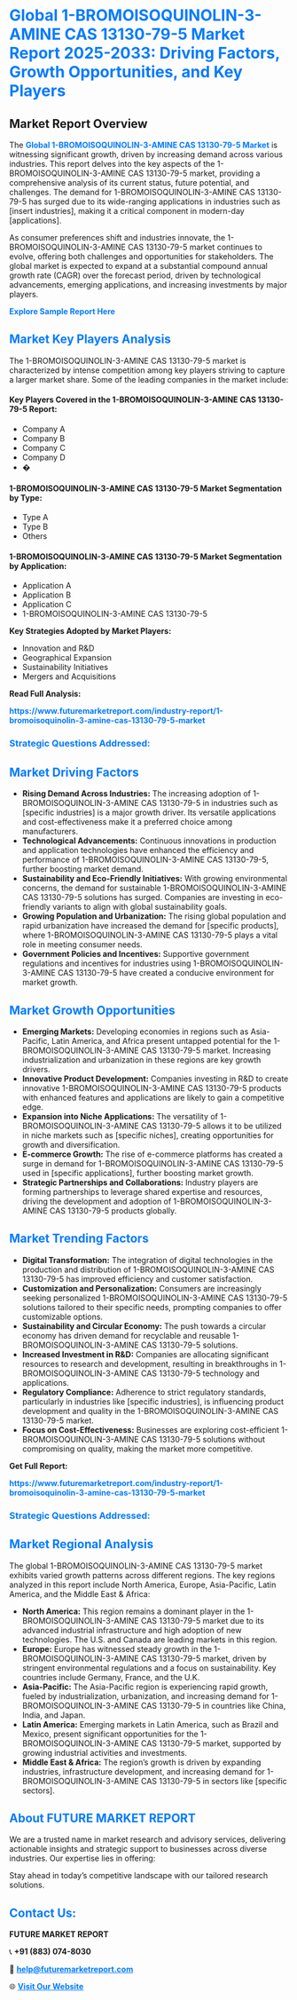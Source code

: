 <h1 style="color: #007BFF;">Global 1-BROMOISOQUINOLIN-3-AMINE CAS 13130-79-5 Market Report 2025-2033: Driving Factors, Growth Opportunities, and Key Players</h1>

<section id="overview">
<h2>Market Report Overview</h2>
<p>The <a href="https://www.futuremarketreport.com/industry-report/1-bromoisoquinolin-3-amine-cas-13130-79-5-market" style="color: #007BFF; text-decoration: none;"><strong>Global 1-BROMOISOQUINOLIN-3-AMINE CAS 13130-79-5 Market</strong></a> is witnessing significant growth, driven by increasing demand across various industries. This report delves into the key aspects of the 1-BROMOISOQUINOLIN-3-AMINE CAS 13130-79-5 market, providing a comprehensive analysis of its current status, future potential, and challenges. The demand for 1-BROMOISOQUINOLIN-3-AMINE CAS 13130-79-5 has surged due to its wide-ranging applications in industries such as [insert industries], making it a critical component in modern-day [applications].</p>
<p>As consumer preferences shift and industries innovate, the 1-BROMOISOQUINOLIN-3-AMINE CAS 13130-79-5 market continues to evolve, offering both challenges and opportunities for stakeholders. The global market is expected to expand at a substantial compound annual growth rate (CAGR) over the forecast period, driven by technological advancements, emerging applications, and increasing investments by major players.</p>
</section>

<section id="overview">
<p><a href="https://www.futuremarketreport.com/request-sample/reportId=111436" style="color: #007BFF; text-decoration: none;"><strong>Explore Sample Report Here</strong></a></p>
</section>

<section id="key-players">
<h2 style="color: #007BFF;">Market Key Players Analysis</h2>
<p>The 1-BROMOISOQUINOLIN-3-AMINE CAS 13130-79-5 market is characterized by intense competition among key players striving to capture a larger market share. Some of the leading companies in the market include:</p>
<h4>Key Players Covered in the 1-BROMOISOQUINOLIN-3-AMINE CAS 13130-79-5 Report:</h4>
<ul><li>Company A</li><li>Company B</li><li>Company C</li><li>Company D</li><li>�</li></ul>
<h4>1-BROMOISOQUINOLIN-3-AMINE CAS 13130-79-5 Market Segmentation by Type:</h4>
<ul><li>Type A</li><li>Type B</li><li>Others</li></ul>

<h4>1-BROMOISOQUINOLIN-3-AMINE CAS 13130-79-5 Market Segmentation by Application:</h4>
<ul><li>Application A</li><li>Application B</li><li>Application C</li><li>1-BROMOISOQUINOLIN-3-AMINE CAS 13130-79-5</li></ul>
<p><strong>Key Strategies Adopted by Market Players:</strong></p>
<ul>
<li>Innovation and R&D</li>
<li>Geographical Expansion</li>
<li>Sustainability Initiatives</li>
<li>Mergers and Acquisitions</li>
</ul>
</section>

<section>
<p><strong>Read Full Analysis: </strong></p><a href="https://www.futuremarketreport.com/industry-report/1-bromoisoquinolin-3-amine-cas-13130-79-5-market" style="color: #007BFF; text-decoration: none;"><strong>https://www.futuremarketreport.com/industry-report/1-bromoisoquinolin-3-amine-cas-13130-79-5-market</strong></a>
<h3 style="color: #007BFF;">Strategic Questions Addressed:</h3>
</section>

<section id="driving-factors">
<h2 style="color: #007BFF;">Market Driving Factors</h2>
<ul>
<li><strong>Rising Demand Across Industries:</strong> The increasing adoption of 1-BROMOISOQUINOLIN-3-AMINE CAS 13130-79-5 in industries such as [specific industries] is a major growth driver. Its versatile applications and cost-effectiveness make it a preferred choice among manufacturers.</li>
<li><strong>Technological Advancements:</strong> Continuous innovations in production and application technologies have enhanced the efficiency and performance of 1-BROMOISOQUINOLIN-3-AMINE CAS 13130-79-5, further boosting market demand.</li>
<li><strong>Sustainability and Eco-Friendly Initiatives:</strong> With growing environmental concerns, the demand for sustainable 1-BROMOISOQUINOLIN-3-AMINE CAS 13130-79-5 solutions has surged. Companies are investing in eco-friendly variants to align with global sustainability goals.</li>
<li><strong>Growing Population and Urbanization:</strong> The rising global population and rapid urbanization have increased the demand for [specific products], where 1-BROMOISOQUINOLIN-3-AMINE CAS 13130-79-5 plays a vital role in meeting consumer needs.</li>
<li><strong>Government Policies and Incentives:</strong> Supportive government regulations and incentives for industries using 1-BROMOISOQUINOLIN-3-AMINE CAS 13130-79-5 have created a conducive environment for market growth.</li>
</ul>
</section>

<section id="growth-opportunities">
<h2 style="color: #007BFF;">Market Growth Opportunities</h2>
<ul>
<li><strong>Emerging Markets:</strong> Developing economies in regions such as Asia-Pacific, Latin America, and Africa present untapped potential for the 1-BROMOISOQUINOLIN-3-AMINE CAS 13130-79-5 market. Increasing industrialization and urbanization in these regions are key growth drivers.</li>
<li><strong>Innovative Product Development:</strong> Companies investing in R&D to create innovative 1-BROMOISOQUINOLIN-3-AMINE CAS 13130-79-5 products with enhanced features and applications are likely to gain a competitive edge.</li>
<li><strong>Expansion into Niche Applications:</strong> The versatility of 1-BROMOISOQUINOLIN-3-AMINE CAS 13130-79-5 allows it to be utilized in niche markets such as [specific niches], creating opportunities for growth and diversification.</li>
<li><strong>E-commerce Growth:</strong> The rise of e-commerce platforms has created a surge in demand for 1-BROMOISOQUINOLIN-3-AMINE CAS 13130-79-5 used in [specific applications], further boosting market growth.</li>
<li><strong>Strategic Partnerships and Collaborations:</strong> Industry players are forming partnerships to leverage shared expertise and resources, driving the development and adoption of 1-BROMOISOQUINOLIN-3-AMINE CAS 13130-79-5 products globally.</li>
</ul>
</section>

<section id="trending-factors">
<h2 style="color: #007BFF;">Market Trending Factors</h2>
<ul>
<li><strong>Digital Transformation:</strong> The integration of digital technologies in the production and distribution of 1-BROMOISOQUINOLIN-3-AMINE CAS 13130-79-5 has improved efficiency and customer satisfaction.</li>
<li><strong>Customization and Personalization:</strong> Consumers are increasingly seeking personalized 1-BROMOISOQUINOLIN-3-AMINE CAS 13130-79-5 solutions tailored to their specific needs, prompting companies to offer customizable options.</li>
<li><strong>Sustainability and Circular Economy:</strong> The push towards a circular economy has driven demand for recyclable and reusable 1-BROMOISOQUINOLIN-3-AMINE CAS 13130-79-5 solutions.</li>
<li><strong>Increased Investment in R&D:</strong> Companies are allocating significant resources to research and development, resulting in breakthroughs in 1-BROMOISOQUINOLIN-3-AMINE CAS 13130-79-5 technology and applications.</li>
<li><strong>Regulatory Compliance:</strong> Adherence to strict regulatory standards, particularly in industries like [specific industries], is influencing product development and quality in the 1-BROMOISOQUINOLIN-3-AMINE CAS 13130-79-5 market.</li>
<li><strong>Focus on Cost-Effectiveness:</strong> Businesses are exploring cost-efficient 1-BROMOISOQUINOLIN-3-AMINE CAS 13130-79-5 solutions without compromising on quality, making the market more competitive.</li>
</ul>
</section>

<section>
<p><strong>Get Full Report: </strong></p><a href="https://www.futuremarketreport.com/industry-report/1-bromoisoquinolin-3-amine-cas-13130-79-5-market" style="color: #007BFF; text-decoration: none;"><strong>https://www.futuremarketreport.com/industry-report/1-bromoisoquinolin-3-amine-cas-13130-79-5-market</strong></a>
<h3 style="color: #007BFF;">Strategic Questions Addressed:</h3>
</section>


<section id="regional-analysis">
<h2 style="color: #007BFF;">Market Regional Analysis</h2>
<p>The global 1-BROMOISOQUINOLIN-3-AMINE CAS 13130-79-5 market exhibits varied growth patterns across different regions. The key regions analyzed in this report include North America, Europe, Asia-Pacific, Latin America, and the Middle East & Africa:</p>
<ul>
<li><strong>North America:</strong> This region remains a dominant player in the 1-BROMOISOQUINOLIN-3-AMINE CAS 13130-79-5 market due to its advanced industrial infrastructure and high adoption of new technologies. The U.S. and Canada are leading markets in this region.</li>
<li><strong>Europe:</strong> Europe has witnessed steady growth in the 1-BROMOISOQUINOLIN-3-AMINE CAS 13130-79-5 market, driven by stringent environmental regulations and a focus on sustainability. Key countries include Germany, France, and the U.K.</li>
<li><strong>Asia-Pacific:</strong> The Asia-Pacific region is experiencing rapid growth, fueled by industrialization, urbanization, and increasing demand for 1-BROMOISOQUINOLIN-3-AMINE CAS 13130-79-5 in countries like China, India, and Japan.</li>
<li><strong>Latin America:</strong> Emerging markets in Latin America, such as Brazil and Mexico, present significant opportunities for the 1-BROMOISOQUINOLIN-3-AMINE CAS 13130-79-5 market, supported by growing industrial activities and investments.</li>
<li><strong>Middle East & Africa:</strong> The region’s growth is driven by expanding industries, infrastructure development, and increasing demand for 1-BROMOISOQUINOLIN-3-AMINE CAS 13130-79-5 in sectors like [specific sectors].</li>
</ul>
</section>

<footer>
<h2 style="color: #007BFF;">About FUTURE MARKET REPORT</h2>
<p>We are a trusted name in market research and advisory services, delivering actionable insights and strategic support to businesses across diverse industries. Our expertise lies in offering:</p>

<p>Stay ahead in today’s competitive landscape with our tailored research solutions.</p>

<h2 style="color: #007BFF;">Contact Us:</h2>
<p><strong>FUTURE MARKET REPORT</strong></p>
<p>📞 <strong>+91 (883) 074-8030</strong></p>
<p>📧 <strong><a href="mailto:help@futuremarketreport.com" style="color: #007BFF;">help@futuremarketreport.com</a></strong></p>
<p>🌐 <strong><a href="https://www.futuremarketreport.com/" style="color: #007BFF;">Visit Our Website</a></strong></p>
</footer>